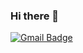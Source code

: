 ### Hi there 👋
 [![Gmail Badge](https://img.shields.io/badge/Gmail-d14836?style=flat-square&logo=Gmail&logoColor=white&link=mailto:dlskawns96@gmail.com)](mailto:dlskawns96@gmail.com)
	
<!--
**dlskawns96/dlskawns96** is a ✨ _special_ ✨ repository because its `README.md` (this file) appears on your GitHub profile.

Here are some ideas to get you started:

- 🔭 I’m currently working on ...
- 🌱 I’m currently learning ...
- 👯 I’m looking to collaborate on ...
- 🤔 I’m looking for help with ...
- 💬 Ask me about ...
- 📫 How to reach me: ...
- 😄 Pronouns: ...
- ⚡ Fun fact: ...
-->
